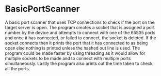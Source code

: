 # BasicPortScanner
A basic port scanner that uses TCP connections to check if the port on the target server is open.
The program creates a socket that is assigned a port number by the device and attempts to connect with one of the 65535 ports and once it has connected, or failed to connect, the socket is deleted. 
If the socket connects then it prints the port that it has connected to as being open else nothing is printed unless the hashed out line is used.
The program could be made faster by using threading as it would allow for multiple sockets to be made and to connect with multiple ports simultaneously. 
Lastly the program also prints out the time taken to check all the ports.
